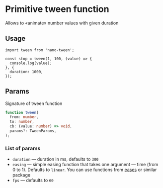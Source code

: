 # Primitive tween function

Allows to «animate» number values with given duration

## Usage

```es6
import tween from 'nano-tween';

const stop = tween(1, 100, (value) => {
  console.log(value);
}, {
  duration: 1000,
});
```

## Params

Signature of tween function

```ts
function tween(
  from: number,
  to: number,
  cb: (value: number) => void,
  params?: TweenParams,
);
```

### List of params

- `duration` — duration in ms, defaults to `300`
- `easing` — simple easing function that takes one argument — time (from 0 to 1). Defaults to `linear`. You can use functions from [eases](https://www.npmjs.com/package/eases) or similar package
- `fps` — defaults to `60`